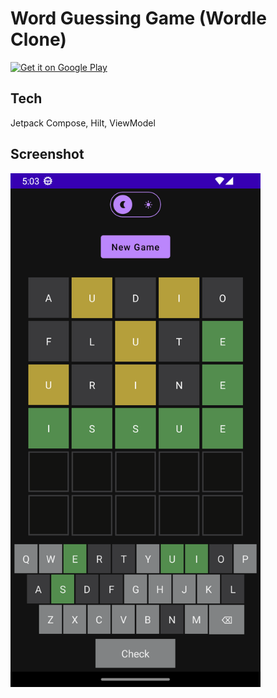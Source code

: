 # Word Guessing Game (Wordle Clone)

<a href='https://play.google.com/store/apps/details?id=xyz.tberghuis.wordguessinggame&pcampaignid=pcampaignidMKT-Other-global-all-co-prtnr-py-PartBadge-Mar2515-1'><img alt='Get it on Google Play' src='https://play.google.com/intl/en_us/badges/static/images/badges/en_badge_web_generic.png' width="200"/></a>

## Tech
Jetpack Compose, Hilt, ViewModel

## Screenshot
<img alt='Screenshot' src='https://github.com/tberghuis/WordGuessingGame/raw/master/docs/screenshots/Screenshot_dark.png' width="400"/>